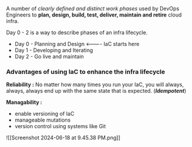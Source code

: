 A number of *clearly defined and distinct work phases* used by DevOps Engineers to **plan, design, build, test, deliver, maintain and retire** cloud infra.

Day 0 - 2 is a way to describe phases of an infra lifecycle.

- Day 0 - Planning and Design <---- IaC starts here
- Day 1 - Developing and Iterating 
- Day 2 - Go live and maintain

### Advantages of using IaC to enhance the infra lifecycle

**Reliability :** No matter how many times you run your IaC, you will always, always, always end up with the same state that is expected. (***Idempotent***)

**Managability :**
- enable versioning of IaC
- manageable mutations
- version control using systems like Git

![[Screenshot 2024-06-18 at 9.45.38 PM.png]]



